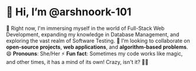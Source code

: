 # 👋 Hi, I’m @arshnoork-101

🌱 Right now, I'm immersing myself in the world of Full-Stack Web Development, expanding my knowledge in Database Management, and exploring the vast realm of Software Testing.
💞️ I’m looking to collaborate on **open-source projects**, **web applications**, and **algorithm-based problems**.
😄 **Pronouns**: She/Her
⚡ **Fun fact**: Sometimes my code works like magic, and other times, it has a mind of its own! Crazy, isn't it? 🤷‍♀️


<!--
**arshnoork-101/arshnoork-101** is a ✨ _special_ ✨ repository because its `README.md` (this file) appears on your GitHub profile.

Here are some ideas to get you started:

- 🔭 I’m currently working on ...
- 🌱 I’m currently learning ...
- 👯 I’m looking to collaborate on ...
- 🤔 I’m looking for help with ...
- 💬 Ask me about ...
- 📫 How to reach me: ...
- 😄 Pronouns: ...
- ⚡ Fun fact: ...
-->
